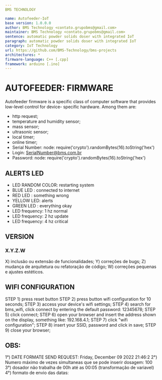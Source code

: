 ```yaml
---
BMS TECHNOLOGY

name: Autofeeder-IoT
base version: 1.0.0.0
author: BMS Technology <contato.grupobms@gmail.com>
maintainer: BMS Technology <contato.grupobms@gmail.com>
sentence: automatic powder solids doser with integrated IoT
paragraph: automatic powder solids doser with integrated IoT
category: IoT Technology
url: https://github.com/BMS-Technology/bms-projects
architectures: *
firmware-language: C++ [.cpp]
framework: arduino [.ino]
---
```


# AUTOFEEDER: FIRMWARE

Autofeeder firmware is a specific class of computer software that provides low-level control for device-
specific hardware. Among them are:

- http request;
- temperature and humidity sensor;
- mass sensor;
- ultrasonic sensor;
- local timer;
- online timer;
- Serial Number: node: require('crypto').randomBytes(16).toString('hex')
- Login: SerialNumber@bms.com.br
- Password: node: require('crypto').randomBytes(16).toString('hex')

## ALERTS LED

- LED RANDOM COLOR: restarting system
- BLUE LED : connected to internet
- RED LED : something wrong
- YELLOW LED: alerts
- GREEN LED : everything okay
- LED frequency: 1 hz normal
- LED frequency: 2 hz update
- LED frequency: 4 hz critical

## VERSION

### X.Y.Z.W

X) inclusão ou extensão de funcionalidades;
Y) correções de bugs;
Z) mudança de arquitetura ou refatoração de código;
W) correções pequenas e ajustes estéticos.

## WIFI CONFIGURATION

STEP 1) press reset button
STEP 2) press button wifi configuration for 10 seconds;
STEP 3) access your device's wifi settings;
STEP 4) search for bms_wifi, click connect by entering the default password: 12345678;
STEP 5) click connect;
STEP 6) open your browser and insert the address shown on the display, something like: 192.168.4.1;
STEP 7) click "wifi configuration";
STEP 8) insert your SSID, password and click in save;
STEP 9) close your browser;

## OBS:

1°) DATE FORMATE SEND REQUEST: Friday, December 09 2022 21:46:2
2°) Numero máximo de vezes simultaneas que se pode inserir dosagem: 100
3°) dosador não trabalha de 00h até as 00:05 (transformação de variavel)
4°) formato de envio das datas:

